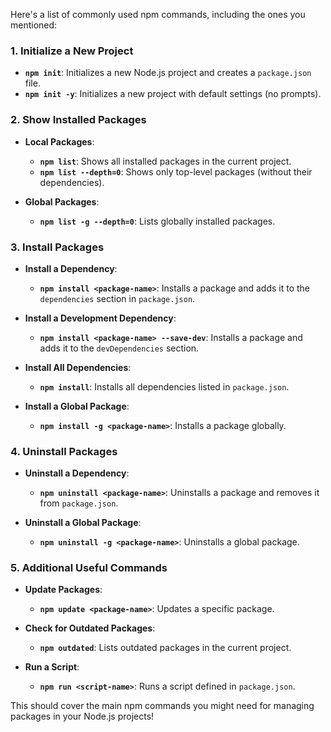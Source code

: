 Here's a list of commonly used npm commands, including the ones you mentioned:

### 1. Initialize a New Project
- **`npm init`**: Initializes a new Node.js project and creates a `package.json` file.
- **`npm init -y`**: Initializes a new project with default settings (no prompts).

### 2. Show Installed Packages
- **Local Packages**: 
  - **`npm list`**: Shows all installed packages in the current project.
  - **`npm list --depth=0`**: Shows only top-level packages (without their dependencies).
  
- **Global Packages**:
  - **`npm list -g --depth=0`**: Lists globally installed packages.

### 3. Install Packages
- **Install a Dependency**:
  - **`npm install <package-name>`**: Installs a package and adds it to the `dependencies` section in `package.json`.
  
- **Install a Development Dependency**:
  - **`npm install <package-name> --save-dev`**: Installs a package and adds it to the `devDependencies` section.
  
- **Install All Dependencies**:
  - **`npm install`**: Installs all dependencies listed in `package.json`.

- **Install a Global Package**:
  - **`npm install -g <package-name>`**: Installs a package globally.

### 4. Uninstall Packages
- **Uninstall a Dependency**:
  - **`npm uninstall <package-name>`**: Uninstalls a package and removes it from `package.json`.

- **Uninstall a Global Package**:
  - **`npm uninstall -g <package-name>`**: Uninstalls a global package.

### 5. Additional Useful Commands
- **Update Packages**:
  - **`npm update <package-name>`**: Updates a specific package.
  
- **Check for Outdated Packages**:
  - **`npm outdated`**: Lists outdated packages in the current project.

- **Run a Script**:
  - **`npm run <script-name>`**: Runs a script defined in `package.json`.

This should cover the main npm commands you might need for managing packages in your Node.js projects!